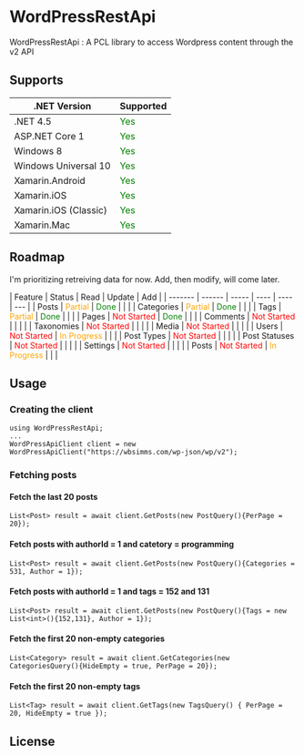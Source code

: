 # WordPressRestApi

WordPressRestApi : A PCL library to access Wordpress content through the v2 API

## Supports

| .NET Version | Supported |
| ------------ | --------- |
| .NET 4.5     | <font style='color:green'>Yes</font> |
| ASP.NET Core 1 | <font style='color:green'>Yes</font> |
| Windows 8 | <font style='color:green'>Yes</font> |
| Windows Universal 10 | <font style='color:green'>Yes</font> |
| Xamarin.Android | <font style='color:green'>Yes</font> |
| Xamarin.iOS | <font style='color:green'>Yes</font> |
| Xamarin.iOS (Classic) | <font style='color:green'>Yes</font> |
| Xamarin.Mac | <font style='color:green'>Yes</font> |


## Roadmap

I'm prioritizing retreiving data for now. Add, then modify, will come later.

| Feature | Status | Read | Update | Add |
| ------- | ------ | ----- | ---- | ---- | --- | 
| Posts | <font style='color:orange'>Partial</font> | <font style='color:green'>Done</font> | | |
| Categories | <font style='color:orange'>Partial</font> | <font style='color:green'>Done</font> | | |
| Tags | <font style='color:orange'>Partial</font> | <font style='color:green'>Done</font> | | |
| Pages | <font style='color:red'>Not Started</font> | <font style='color:green'>Done</font> | | |
| Comments | <font style='color:red'>Not Started</font> | | | |
| Taxonomies | <font style='color:red'>Not Started</font> | | | |
| Media | <font style='color:red'>Not Started</font> |  | | |
| Users | <font style='color:red'>Not Started</font> | <font style='color:orange'>In Progress</font> | | |
| Post Types | <font style='color:red'>Not Started</font> |  | | |
| Post Statuses | <font style='color:red'>Not Started</font> | | | |
| Settings | <font style='color:red'>Not Started</font> | | | |
| Posts | <font style='color:red'>Not Started</font> | <font style='color:orange'>In Progress</font> | | |


## Usage

### Creating the client
```CSharp
using WordPressRestApi;
...
WordPressApiClient client = new WordPressApiClient("https://wbsimms.com/wp-json/wp/v2");
```

### Fetching posts

#### Fetch the last 20 posts
```CSharp
List<Post> result = await client.GetPosts(new PostQuery(){PerPage = 20});
```

#### Fetch posts with authorId = 1 and catetory = programming
```CSharp
List<Post> result = await client.GetPosts(new PostQuery(){Categories = 531, Author = 1});
```

#### Fetch posts with authorId = 1 and tags = 152 and 131
```CSharp
List<Post> result = await client.GetPosts(new PostQuery(){Tags = new List<int>(){152,131}, Author = 1});
```

#### Fetch the first 20 non-empty categories
```CSharp
List<Category> result = await client.GetCategories(new CategoriesQuery(){HideEmpty = true, PerPage = 20});
```

#### Fetch the first 20 non-empty tags
```CSharp
List<Tag> result = await client.GetTags(new TagsQuery() { PerPage = 20, HideEmpty = true });
```

## License
